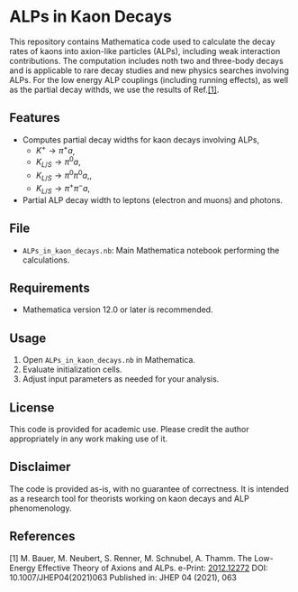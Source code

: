 # ALPs in Kaon Decays

This repository contains Mathematica code used to calculate the decay rates of kaons into axion-like particles (ALPs), including weak interaction contributions. The computation includes noth two and three-body decays and is applicable to rare decay studies and new physics searches involving ALPs. 
For the low energy ALP couplings (including running effects), as well as the partial decay withds, we use the results of Ref.[[1]](#1).

## Features

- Computes partial decay widths for kaon decays involving ALPs, 
  - $K^+ \to \pi^+ a$,
  - $K_{L/S} \to \pi^0 a$,
  - $K_{L/S} \to \pi^0 \pi^0 a$,,
  - $K_{L/S} \to \pi^+ \pi^- a$,
- Partial ALP decay width to leptons (electron and muons) and photons. 

## File

- `ALPs_in_kaon_decays.nb`: Main Mathematica notebook performing the calculations.

## Requirements

- Mathematica version 12.0 or later is recommended.

## Usage

1. Open `ALPs_in_kaon_decays.nb` in Mathematica.
2. Evaluate initialization cells.
3. Adjust input parameters as needed for your analysis.

## License

This code is provided for academic use. Please credit the author appropriately in any work making use of it.

## Disclaimer

The code is provided as-is, with no guarantee of correctness. It is intended as a research tool for theorists working on kaon decays and ALP phenomenology.

## References
<a id="1">[1]</a> 
M. Bauer, M. Neubert, S. Renner, M. Schnubel, A. Thamm. The Low-Energy Effective Theory of Axions and ALPs.
e-Print: [2012.12272](arxiv.org/hep-ph/2012.12272)
DOI: 10.1007/JHEP04(2021)063
Published in: JHEP 04 (2021), 063
